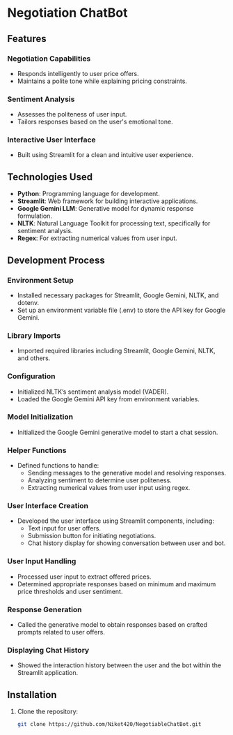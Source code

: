 # Negotiation ChatBot

## Features

### Negotiation Capabilities
- Responds intelligently to user price offers.
- Maintains a polite tone while explaining pricing constraints.

### Sentiment Analysis
- Assesses the politeness of user input.
- Tailors responses based on the user's emotional tone.

### Interactive User Interface
- Built using Streamlit for a clean and intuitive user experience.

## Technologies Used
- **Python**: Programming language for development.
- **Streamlit**: Web framework for building interactive applications.
- **Google Gemini LLM**: Generative model for dynamic response formulation.
- **NLTK**: Natural Language Toolkit for processing text, specifically for sentiment analysis.
- **Regex**: For extracting numerical values from user input.

## Development Process

### Environment Setup
- Installed necessary packages for Streamlit, Google Gemini, NLTK, and dotenv.
- Set up an environment variable file (.env) to store the API key for Google Gemini.

### Library Imports
- Imported required libraries including Streamlit, Google Gemini, NLTK, and others.

### Configuration
- Initialized NLTK’s sentiment analysis model (VADER).
- Loaded the Google Gemini API key from environment variables.

### Model Initialization
- Initialized the Google Gemini generative model to start a chat session.

### Helper Functions
- Defined functions to handle:
  - Sending messages to the generative model and resolving responses.
  - Analyzing sentiment to determine user politeness.
  - Extracting numerical values from user input using regex.

### User Interface Creation
- Developed the user interface using Streamlit components, including:
  - Text input for user offers.
  - Submission button for initiating negotiations.
  - Chat history display for showing conversation between user and bot.

### User Input Handling
- Processed user input to extract offered prices.
- Determined appropriate responses based on minimum and maximum price thresholds and user sentiment.

### Response Generation
- Called the generative model to obtain responses based on crafted prompts related to user offers.

### Displaying Chat History
- Showed the interaction history between the user and the bot within the Streamlit application.

## Installation

1. Clone the repository:
   ```bash
   git clone https://github.com/Niket420/NegotiableChatBot.git
